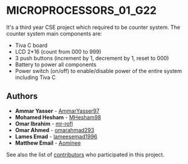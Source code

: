 # MICROPROCESSORS_01_G22

It's a third year CSE project which required to be counter system.
The counter system main components
are:
- Tiva C board
- LCD 2*16 (count from 000 to 999)
- 3 push buttons (increment by 1, decrement by 1, reset to 000)
- Battery to power all components
- Power switch (on/off) to enable/disable power of the entire system including Tiva C

## Authors

* **Ammar Yasser** - [AmmarYasser97](https://github.com/AmmarYasser97)
* **Mohamed Hesham** - [MHesham98](https://github.com/MHesham98)
* **Omar Ibrahim** - [mr-rofl](https://github.com/mr-rofl)
* **Omar Ahmed** - [omarahmad293](https://github.com/omarahmad293)
* **Lames Emad** - [lameesemad1996](https://github.com/lameesemad1996)
* **Matthew Email** - [Aominee](https://github.com/Aominee)

See also the list of [contributors](https://github.com/omarahmad293/MICROPROCESSORS_01_G22/graphs/contributors) who participated in this project.
